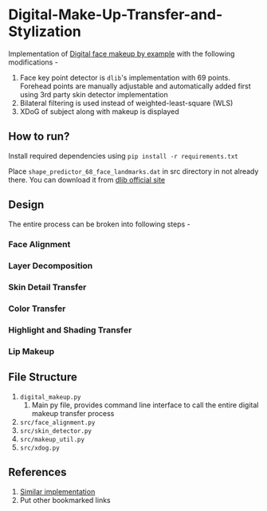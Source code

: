 # Digital-Make-Up-Transfer-and-Stylization

Implementation of [Digital face makeup by example](https://ieeexplore.ieee.org/document/5206833) with the following modifications -

1. Face key point detector is `dlib`'s implementation with 69 points. Forehead points are manually adjustable and automatically added first using 3rd party skin detector implementation
2. Bilateral filtering is used instead of weighted-least-square (WLS)
3. XDoG of subject along with makeup is displayed

## How to run?

Install required dependencies using `pip install -r requirements.txt`

Place `shape_predictor_68_face_landmarks.dat` in src directory in not already there. You can download it from [dlib official site](http://dlib.net/files/)

## Design

The entire process can be broken into following steps -

### Face Alignment

### Layer Decomposition

### Skin Detail Transfer

### Color Transfer

### Highlight and Shading Transfer

### Lip Makeup


## File Structure

1. `digital_makeup.py`
   1. Main py file, provides command line interface to call the entire digital makeup transfer process
2. `src/face_alignment.py`
3. `src/skin_detector.py`
4. `src/makeup_util.py`
5. `src/xdog.py`

## References

1. [Similar implementation](https://github.com/TheMathWizard/Face-Makeup-by-Example)
2. Put other bookmarked links
